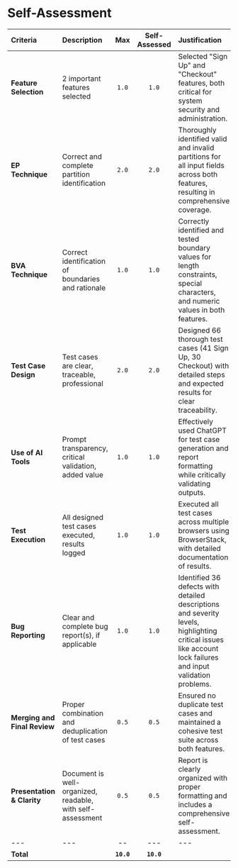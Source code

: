 
# Self-Assessment

| **Criteria** | **Description** | **Max** | **Self-Assessed** | **Justification** |
| :---- | :---- | :--: | :---: | :-------- |
| **Feature Selection** | 2 important features selected | `1.0` | `1.0` | Selected "Sign Up" and "Checkout" features, both critical for system security and administration. |
| **EP Technique** | Correct and complete partition identification | `2.0` | `2.0` | Thoroughly identified valid and invalid partitions for all input fields across both features, resulting in comprehensive coverage. |
| **BVA Technique** | Correct identification of boundaries and rationale | `1.0` | `1.0` | Correctly identified and tested boundary values for length constraints, special characters, and numeric values in both features. |
| **Test Case Design** | Test cases are clear, traceable, professional | `2.0` | `2.0` | Designed 66 thorough test cases (41 Sign Up, 30 Checkout) with detailed steps and expected results for clear traceability. |
| **Use of AI Tools** | Prompt transparency, critical validation, added value | `1.0` | `1.0` | Effectively used ChatGPT for test case generation and report formatting while critically validating outputs. |
| **Test Execution** | All designed test cases executed, results logged | `1.0` | `1.0` | Executed all test cases across multiple browsers using BrowserStack, with detailed documentation of results. |
| **Bug Reporting** | Clear and complete bug report(s), if applicable | `1.0` | `1.0` | Identified 36 defects with detailed descriptions and severity levels, highlighting critical issues like account lock failures and input validation problems. |
| **Merging and Final Review** | Proper combination and deduplication of test cases | `0.5` | `0.5` | Ensured no duplicate test cases and maintained a cohesive test suite across both features. |
| **Presentation & Clarity** | Document is well-organized, readable, with self-assessment | `0.5` | `0.5` | Report is clearly organized with proper formatting and includes a comprehensive self-assessment. |
| --- | --- | -- | --- | --- |
| **Total** | | **`10.0`** | **`10.0`** | |
